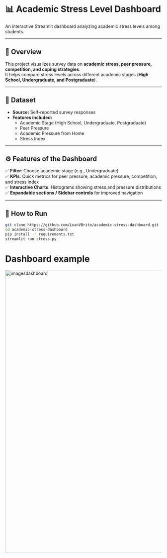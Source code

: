 # 📊 Academic Stress Level Dashboard  

An interactive Streamlit dashboard analyzing academic stress levels among students.  

---

## 📌 Overview  
This project visualizes survey data on **academic stress, peer pressure, competition, and coping strategies**.  
It helps compare stress levels across different academic stages (**High School, Undergraduate, and Postgraduate**).

---

## 📂 Dataset  
- **Source:** Self-reported survey responses  
- **Features included:**  
  - Academic Stage (High School, Undergraduate, Postgraduate)  
  - Peer Pressure  
  - Academic Pressure from Home    
  - Stress Index  

---

## ⚙️ Features of the Dashboard  
✅ **Filter**: Choose academic stage (e.g., Undergraduate)  
✅ **KPIs**: Quick metrics for peer pressure, academic pressure, competition, and stress index  
✅ **Interactive Charts**: Histograms showing stress and pressure distributions  
✅ **Expandable sections / Sidebar controls** for improved navigation  

---

## 🚀 How to Run
```bash
git clone https://github.com/LuanVBrito/academic-stress-dashboard.git
cd academic-stress-dashboard
pip install -r requirements.txt
streamlit run stress.py
```

# Dashboard example
<img width="1855" height="909" alt="imagesdashboard" src="https://github.com/user-attachments/assets/bc64c133-3d15-40fd-9705-45303772a678" />


